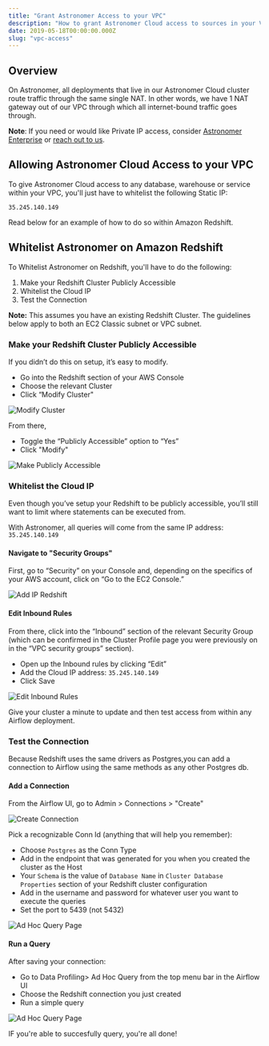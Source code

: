 ```yaml
---
title: "Grant Astronomer Access to your VPC"
description: "How to grant Astronomer Cloud access to sources in your VPC"
date: 2019-05-18T00:00:00.000Z
slug: "vpc-access"
---
```


## Overview

On Astronomer, all deployments that live in our Astronomer Cloud cluster route traffic through the same single NAT. In other words, we have 1 NAT gateway out of our VPC through which all internet-bound traffic goes through.

**Note**: If you need or would like Private IP access, consider [Astronomer Enterprise](https://www.astronomer.io/enterprise/) or [reach out to us](https://support.astronomer.io).

## Allowing Astronomer Cloud Access to your VPC

To give Astronomer Cloud access to any database, warehouse or service within your VPC, you'll just have to whitelist the following Static IP:

`35.245.140.149`

Read below for an example of how to do so within Amazon Redshift.

## Whitelist Astronomer on Amazon Redshift

To Whitelist Astronomer on Redshift, you'll have to do the following:

1. Make your Redshift Cluster Publicly Accessible
2. Whitelist the Cloud IP
3. Test the Connection

**Note:** This assumes you have an existing Redshift Cluster. The guidelines below apply to both an EC2 Classic subnet or VPC subnet.

### Make your Redshift Cluster Publicly Accessible

If you didn’t do this on setup, it’s easy to modify.

- Go into the Redshift section of your AWS Console
- Choose the relevant Cluster
- Click “Modify Cluster"

![Modify Cluster](https://assets2.astronomer.io/main/docs/vpc-access/whitelist-ip-modify-cluster-redshift.png)

From there,

- Toggle the “Publicly Accessible” option to “Yes”
- Click "Modify"

![Make Publicly Accessible](https://assets2.astronomer.io/main/docs/vpc-access/whitelist-ip-publicly-accessible-redshift.png)

### Whitelist the Cloud IP

Even though you’ve setup your Redshift to be publicly accessible, you’ll still want to limit where statements can be executed from.

With Astronomer, all queries will come from the same IP address: `35.245.140.149`

#### Navigate to "Security Groups"

First, go to “Security” on your Console and, depending on the specifics of your AWS account, click on “Go to the EC2 Console.”

![Add IP Redshift](https://assets2.astronomer.io/main/docs/vpc-access/whitelist-ip-add-ip-redshift.png)

#### Edit Inbound Rules

From there, click into the “Inbound” section of the relevant Security Group (which can be confirmed in the Cluster Profile page you were previously on in the “VPC security groups” section).

- Open up the Inbound rules by clicking “Edit”
- Add the Cloud IP address: `35.245.140.149`
- Click Save

![Edit Inbound Rules](https://assets2.astronomer.io/main/docs/vpc-access/whitelist-ip-inbound-rules-redshift.png)

Give your cluster a minute to update and then test access from within any Airflow deployment.

### Test the Connection

Because Redshift uses the same drivers as Postgres,you can add a connection to Airflow using the same methods as any other Postgres db. 

#### Add a Connection

From the Airflow UI, go to Admin > Connections > "Create"

![Create Connection](https://assets2.astronomer.io/main/docs/vpc-access/whitelist-ip-create-connection.png)

Pick a recognizable Conn Id (anything that will help you remember):

- Choose `Postgres` as the Conn Type
- Add in the endpoint that was generated for you when you created the cluster as the Host
- Your `Schema` is the value of `Database Name` in `Cluster Database Properties` section of your Redshift cluster configuration
- Add in the username and password for whatever user you want to execute the queries
- Set the port to 5439 (not 5432)

![Ad Hoc Query Page](https://assets2.astronomer.io/main/docs/vpc-access/whitelist-ip-edit-connection-redshift.png)

#### Run a Query

After saving your connection:

- Go to Data Profiling> Ad Hoc Query from the top menu bar in the Airflow UI
- Choose the Redshift connection you just created
- Run a simple query

![Ad Hoc Query Page](https://assets2.astronomer.io/main/docs/vpc-access/whitelist-ip-ad-hoc-query-redshift.png)

IF you're able to succesfully query, you're all done!